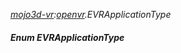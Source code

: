 _[mojo3d-vr](../../modules/mojo3d-vr/mojo3d-vr-module.md):[openvr](openvr:).EVRApplicationType_
##### Enum EVRApplicationType
